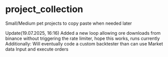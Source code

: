 # project_collection
Small/Medium pet projects to copy paste when needed later

Update(19.07.2025, 16:16) Added a new loop allowing ore downloads from binance without triggering the rate limiter, hope this works, runs currently
                          Additionally: Will eventually code a custom backtester than can use Market data Input and execute orders
